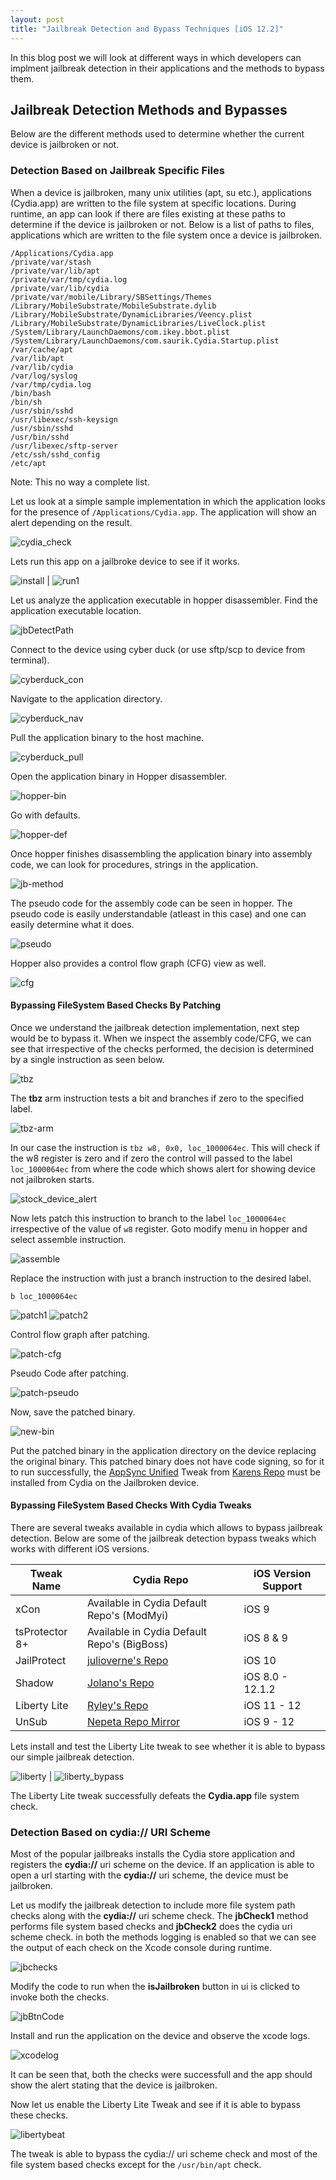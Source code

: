 ```yaml
---
layout: post
title: "Jailbreak Detection and Bypass Techniques [iOS 12.2]"
---
```


In this blog post we will look at different ways in which developers can implment jailbreak detection in their applications and the methods to bypass them.

<!-- more -->

## Jailbreak Detection Methods and Bypasses

Below are the different methods used to determine whether the current device is jailbroken or not.

### Detection Based on Jailbreak Specific Files

When a device is jailbroken, many unix utilities (apt, su etc.), applications (Cydia.app) are written to the file system at specific locations. During runtime, an app can look if there are files existing at these paths to determine if the device is jailbroken or not. Below is a list of paths to files, applications which are written to the file system once a device is jailbroken.

```
/Applications/Cydia.app
/private/var/stash
/private/var/lib/apt
/private/var/tmp/cydia.log
/private/var/lib/cydia
/private/var/mobile/Library/SBSettings/Themes
/Library/MobileSubstrate/MobileSubstrate.dylib
/Library/MobileSubstrate/DynamicLibraries/Veency.plist
/Library/MobileSubstrate/DynamicLibraries/LiveClock.plist
/System/Library/LaunchDaemons/com.ikey.bbot.plist
/System/Library/LaunchDaemons/com.saurik.Cydia.Startup.plist
/var/cache/apt
/var/lib/apt
/var/lib/cydia
/var/log/syslog
/var/tmp/cydia.log
/bin/bash
/bin/sh
/usr/sbin/sshd
/usr/libexec/ssh-keysign
/usr/sbin/sshd
/usr/bin/sshd
/usr/libexec/sftp-server
/etc/ssh/sshd_config
/etc/apt
```

Note: This no way a complete list.

Let us look at a simple sample implementation in which the application looks for the presence of `/Applications/Cydia.app`. The application will show an alert depending on the result.

![cydia_check](/assets/ios-jb-detect-bypass/01_fscheck01.png)

Lets run this app on a jailbroke device to see if it works.

![install](/assets/ios-jb-detect-bypass/02_install.png) | ![run1](/assets/ios-jb-detect-bypass/03_jbd.png)


Let us analyze the application executable in hopper disassembler. Find the application executable location.

![jbDetectPath](/assets/ios-jb-detect-bypass/04_binpath.png)

Connect to the device using cyber duck (or use sftp/scp to device from terminal).

![cyberduck_con](/assets/ios-jb-detect-bypass/05-cd-con.png)

Navigate to the application directory.

![cyberduck_nav](/assets/ios-jb-detect-bypass/06-cd-nav.png)

Pull the application binary to the host machine.

![cyberduck_pull](/assets/ios-jb-detect-bypass/07-cd-pull.png)

Open the application binary in Hopper disassembler.

![hopper-bin](/assets/ios-jb-detect-bypass/08-open-bin.png)

Go with defaults.

![hopper-def](/assets/ios-jb-detect-bypass/09-hopper-def.png)

Once hopper finishes disassembling the application binary into assembly code, we can look for procedures, strings in the application.

![jb-method](/assets/ios-jb-detect-bypass/10-jbmethod.png)

The pseudo code for the assembly code can be seen in hopper. The pseudo code is easily understandable (atleast in this case) and one can easily determine what it does.

![pseudo](/assets/ios-jb-detect-bypass/11-pseudo.png)

Hopper also provides a control flow graph (CFG) view as well.

![cfg](/assets/ios-jb-detect-bypass/12-cfg.png)

#### Bypassing FileSystem Based Checks By Patching

Once we understand the jailbreak detection implementation, next step would be to bypass it. When we inspect the assembly code/CFG, we can see that irrespective of the checks performed, the decision is determined by a single instruction as seen below.

![tbz](/assets/ios-jb-detect-bypass/13-tbz.png)

The **tbz** arm instruction tests a bit and branches if zero to the specified label.

![tbz-arm](/assets/ios-jb-detect-bypass/14-tbz-arm.png)

In our case the instruction is `tbz w8, 0x0, loc_1000064ec`. This will check if the w8 register is zero and if zero the control will passed to the label `loc_1000064ec` from where the code which shows alert for showing device not jailbroken starts.

![stock_device_alert](/assets/ios-jb-detect-bypass/15-alert-stock.png)

Now lets patch this instruction to branch to the label `loc_1000064ec` irrespective of the value of `w8` register. Goto modify menu in hopper and select assemble instruction.

![assemble](/assets/ios-jb-detect-bypass/16-assemble.png)

Replace the instruction with just a branch instruction to the desired label.

`b loc_1000064ec`

![patch1](/assets/ios-jb-detect-bypass/17-patch1.png)
![patch2](/assets/ios-jb-detect-bypass/18-patch2.png)

Control flow graph after patching.

![patch-cfg](/assets/ios-jb-detect-bypass/19-patch-cfg.png)

Pseudo Code after patching.

![patch-pseudo](/assets/ios-jb-detect-bypass/20-patch-pseudo.png)

Now, save the patched binary.

![new-bin](/assets/ios-jb-detect-bypass/21-patch-bin.png)

Put the patched binary in the application directory on the device replacing the original binary. This patched binary does not have code signing, so for it to run successfully, the [AppSync Unified](https://cydia.akemi.ai/?page/net.angelxwind.appsyncunified) Tweak from [Karens Repo](https://cydia.akemi.ai/?) must be installed from Cydia on the Jailbroken device.

#### Bypassing FileSystem Based Checks With Cydia Tweaks

There are several tweaks available in cydia which allows to bypass jailbreak detection. Below are some of the jailbreak detection bypass tweaks which works with different iOS versions.

| Tweak Name | Cydia Repo | iOS Version Support |
| ---------- | ---------- | ------------------- |
| xCon | Available in Cydia Default Repo's (ModMyi)| iOS 9|
| tsProtector 8+ | Available in Cydia Default Repo's (BigBoss)| iOS 8 & 9 |
| JailProtect | [julioverne's Repo](http://julioverne.github.io/) | iOS 10 |
| Shadow| [Jolano's Repo](https://ios.jjolano.me/)| iOS 8.0 - 12.1.2 |
| Liberty Lite | [Ryley's Repo](http://ryleyangus.com/repo/)| iOS 11 - 12 |
| UnSub | [Nepeta Repo Mirror](http://nepeta.ignition.fun) | iOS 9 - 12|


Lets install and test the Liberty Lite tweak to see whether it is able to bypass our simple jailbreak detection.

![liberty](/assets/ios-jb-detect-bypass/22-liberty.png) | ![liberty_bypass](/assets/ios-jb-detect-bypass/23-liberty-bypass.png)


The Liberty Lite tweak successfully defeats the **Cydia.app** file system check.

### Detection Based on cydia:// URI Scheme

Most of the popular jailbreaks installs the Cydia store application and registers the **cydia://** uri scheme on the device. If an application is able to open a url starting with the **cydia://** uri scheme, the device must be jailbroken.

Let us modify the jailbreak detection to include more file system path checks along with the **cydia://** uri scheme check. The **jbCheck1** method performs file system based checks and **jbCheck2** does the cydia uri scheme check. in both the methods logging is enabled so that we can see the output of each check on the Xcode console during runtime.

![jbchecks](/assets/ios-jb-detect-bypass/24-jbchecks.png)

Modify the code to run when the **isJailbroken** button in ui is clicked to invoke both the checks.

![jbBtnCode](/assets/ios-jb-detect-bypass/25-jbbtncode.png)

Install and run the application on the device and observe the xcode logs.

![xcodelog](/assets/ios-jb-detect-bypass/26-xcodelog.png)

It can be seen that, both the checks were successfull and the app should show the alert stating that the device is jailbroken.

Now let us enable the Liberty Lite Tweak and see if it is able to bypass these checks.

![libertybeat](/assets/ios-jb-detect-bypass/27-xcodelog-liberty.png)

The tweak is able to bypass the cydia:// uri scheme check and most of the file system based checks except for the `/usr/bin/apt` check.


